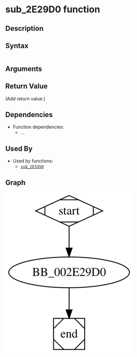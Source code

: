 # sub_2E29D0 function

## Description


## Syntax

```c

```

## Arguments


## Return Value

(Add return value.)

## Dependencies

* Function dependencies:
  * ...

## Used By

* Used by functions:
  * [`sub_2E3350`](sub_2E3350.md)

## Graph

![sub_2E29D0 Graph](../svg/sub_2E29D0.svg "sub_2E29D0 Graph")

